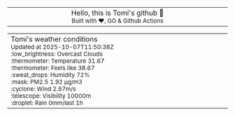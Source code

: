 
<div align="center">
<table>
<tbody>
<td align="center">
<img width="2000" height="0"><br>
Hello, this is Tomi's github 👋<br>
<sup>Built with ❤️, GO & Github Actions</sup><br>
<img width="2000" height="0">
</td>
</tbody>
</table>
</div>
<table>
<tbody>
<td align="left">
<img width="2000" height="0"><br>
Tomi's weather conditions<br>
<sup>Updated at 2025-10-07T11:50:38Z</sup><br>
<sup>:low_brightness: Overcast Clouds</sup><br>
<sup>:thermometer: Temperature 31.67 </sup><br>
<sup>:thermometer: Feels like 38.67</sup><br>
<sup>:sweat_drops: Humidity 72%</sup><br>
<sup>:mask: PM2.5 1.92 μg/m3</sup><br>
<sup>:cyclone: Wind 2.97m/s </sup><br>
<sup>:telescope: Visibility 10000m </sup><br>
<sup>:droplet: Rain 0mm/last 1h </sup><br>
<img width="2000" height="0">
</td>
<td align="left">
<img width="2000" height="0"><br>
<br>
<img width="2000" height="0">
</td>
</tbody>
</table>
</div>
    